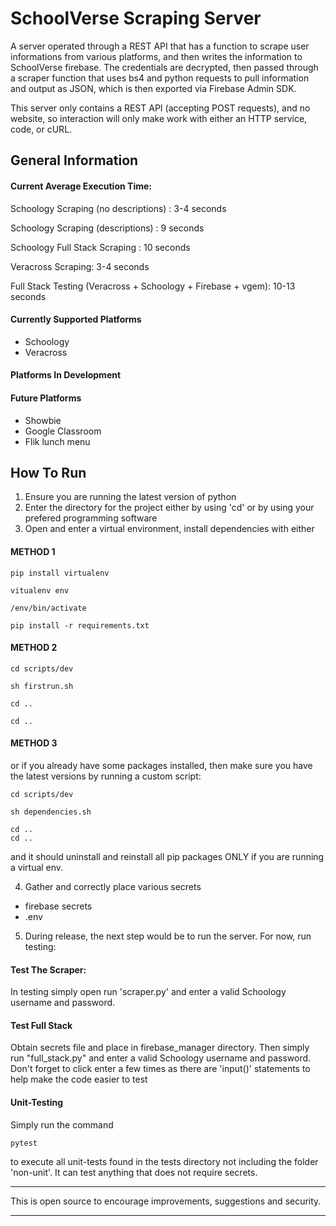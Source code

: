 # SchoolVerse Scraping Server

A server operated through a REST API that has a function to scrape user informations from various platforms, and then writes the information to SchoolVerse firebase. The credentials are decrypted, then passed through a scraper function that uses bs4 and python requests to pull information and output as JSON, which is then exported via Firebase Admin SDK. 

This server only contains a REST API (accepting POST requests), and no website, so interaction will only make work with either an HTTP service, code, or cURL. 

## General Information

#### Current Average Execution Time:
Schoology Scraping (no descriptions) : 3-4 seconds

Schoology Scraping (descriptions) : 9 seconds

Schoology Full Stack Scraping : 10 seconds

Veracross Scraping: 3-4 seconds

Full Stack Testing (Veracross + Schoology + Firebase + vgem): 10-13 seconds 

#### Currently Supported Platforms
- Schoology
- Veracross

#### Platforms In Development

#### Future Platforms
- Showbie
- Google Classroom
- Flik lunch menu

## How To Run
1. Ensure you are running the latest version of python
2. Enter the directory for the project either by using 'cd' or by using your prefered programming software
3. Open and enter a virtual environment, install dependencies with either
#### METHOD 1
~~~
pip install virtualenv
~~~
~~~
vitualenv env
~~~
~~~
/env/bin/activate
~~~
~~~
pip install -r requirements.txt
~~~
#### METHOD 2
~~~
cd scripts/dev
~~~
~~~
sh firstrun.sh
~~~
~~~
cd ..
~~~
~~~
cd ..
~~~
#### METHOD 3
or if you already have some packages installed, then make sure you
have the latest versions by running a custom script:
~~~
cd scripts/dev
~~~
~~~
sh dependencies.sh
~~~
~~~
cd ..
cd ..
~~~
and it should uninstall and reinstall all pip packages ONLY if you are running a virtual env. 

4. Gather and correctly place various secrets
- firebase secrets
- .env

5. During release, the next step would be to run the server. For now, run testing:

#### Test The Scraper:
In testing simply open run 'scraper.py' and
enter a valid Schoology username and password. 

#### Test Full Stack
Obtain secrets file and place in firebase_manager directory. Then simply run "full_stack.py" and enter a valid Schoology username and password. Don't
forget to click enter a few times as there are 'input()' statements to help
make the code easier to test

#### Unit-Testing
Simply run the command 
~~~
pytest
~~~
to execute all unit-tests found in the tests directory not including the 
folder 'non-unit'. It can test anything that does not require secrets. 

<hr>
This is open source to encourage improvements, suggestions and security. 
<hr>


